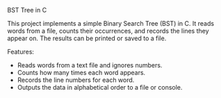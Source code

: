 BST Tree in C

This project implements a simple Binary Search Tree (BST) in C. It reads words from a file, counts their occurrences, and records the lines they appear on. The results can be printed or saved to a file.

Features:
- Reads words from a text file and ignores numbers.
- Counts how many times each word appears.
- Records the line numbers for each word.
- Outputs the data in alphabetical order to a file or console.
